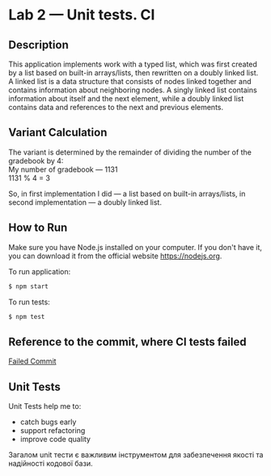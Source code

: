 # Lab 2 — Unit tests. CI

## Description
This application implements work with a typed list, which was first created by a list based on built-in arrays/lists, then rewritten on a doubly linked list. A linked list is a data structure that consists of nodes linked together and contains information about neighboring nodes. A singly linked list contains information about itself and the next element, while a doubly linked list contains data and references to the next and previous elements.

## Variant Calculation
The variant is determined by the remainder of dividing the number of the gradebook by 4:<br>
My number of gradebook — 1131<br>
1131 % 4 = 3

So, in first implementation I did — a list based on built-in arrays/lists, in second implementation — a doubly linked list.

## How to Run
Make sure you have Node.js installed on your computer. If you don't have it, you can download it from the official website https://nodejs.org.

To run application:
```bash
$ npm start
```

To run tests:
```bash
$ npm test
```

## Reference to the commit, where CI tests failed
[Failed Commit](https://github.com/danil2205/Lab2_MTRPZ/commit/7691e2c6ac85b80bb7fe2bb515b8b58a02a9d6c3)

## Unit Tests
Unit Tests help me to:
- catch bugs early
- support refactoring
- improve code quality

Загалом unit тести є важливим інструментом для забезпечення якості та надійності кодової бази.
